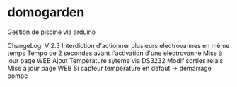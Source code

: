 # domogarden
Gestion de piscine via arduino

ChangeLog:
V 2.3
Interdiction d'actionner plusieurs electrovannes  en même temps
Tempo de 2 secondes avant l'activation d'une electrovanne
Mise à jour page WEB
Ajout Température syteme via DS3232
Modif sorties relais
Mise à jour page WEB
Si capteur température en défaut -> démarrage pompe

